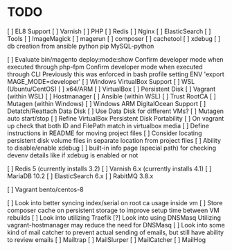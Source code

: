 # TODO
[ ] EL8 Support
    [ ] Varnish
    [ ] PHP
    [ ] Redis
    [ ] Nginx
    [ ] ElasticSearch
    [ ] Tools
      [ ] ImageMagick
      [ ] magerun
      [ ] composer
      [ ] cachetool
      [ ] xdebug
    [ ] db creation from ansible python pip MySQL-python

[ ] Evaluate bin/magento deploy:mode:show
    Confirm developer mode when executed through php-fpm
    Confirm developer mode when executed through CLI
      Previously this was enforced in bash profile setting ENV 'export MAGE_MODE=developer'
[ ] Windows VirtualBox Support
    [ ] WSL (Ubuntu/CentOS)
    [ ] x64/ARM
    [ ] VirtualBox
        [ ] Persistent Disk
    [ ] Vagrant (within WSL)
        [ ] Hostmanager
    [ ] Ansible (within WSL)
        [ ] Trust RootCA
    [ ] Mutagen (within Windows)
[ ] Windows ARM DigitalOcean Support
    [ ] Detatch/Reattach Data Disk
    [ ] Use Data Disk for different VMs?
[ ] Mutagen auto start/stop
[ ] Refine VirtualBox Persistent Disk Portability
    [ ] On vagrant up check that both ID and FilePath match in virtualbox media
    [ ] Define instructions in README for moving project files
    [ ] Consider locating persistent disk volume files in separate location from project files
[ ] Ability to disable/enable xdebug
    [ ] built-in info page (special path) for checking devenv details like if xdebug is enabled or not

[ ] Redis 5 (currently installs 3.2)
[ ] Varnish 6.x (currently installs 4.1)
[ ] MariaDB 10.2
[ ] ElasticSearch 6.x
[ ] RabitMQ 3.8.x

[ ] Vagrant bento/centos-8

[ ] Look into better syncing index/serial on root ca usage inside vm
[ ] Store composer cache on persistent storage to improve setup time between VM rebuilds
[ ] Look into utilizing Traefik
[?] Look into using DNSMasq
  Utilizing vagrant-hostmanager may reduce the need for DNSMasq
[ ] Look into some kind of mail catcher to prevent actual sending of emails, but still have ability to review emails
    [ ] Mailtrap
    [ ] MailSlurper
    [ ] MailCatcher
    [ ] MailHog
